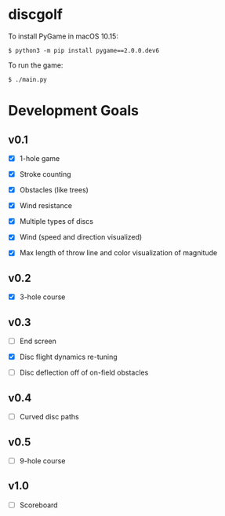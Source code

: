 # discgolf

To install PyGame in macOS 10.15:

```
$ python3 -m pip install pygame==2.0.0.dev6
```

To run the game:

```
$ ./main.py
```

# Development Goals

## v0.1

- [x] 1-hole game

- [x] Stroke counting

- [x] Obstacles (like trees)

- [x] Wind resistance

- [x] Multiple types of discs

- [x] Wind (speed and direction visualized)

- [x] Max length of throw line and color visualization of magnitude

## v0.2

- [x] 3-hole course

## v0.3

- [ ] End screen

- [x] Disc flight dynamics re-tuning

- [ ] Disc deflection off of on-field obstacles

## v0.4

- [ ] Curved disc paths

## v0.5

- [ ] 9-hole course

## v1.0

- [ ] Scoreboard
